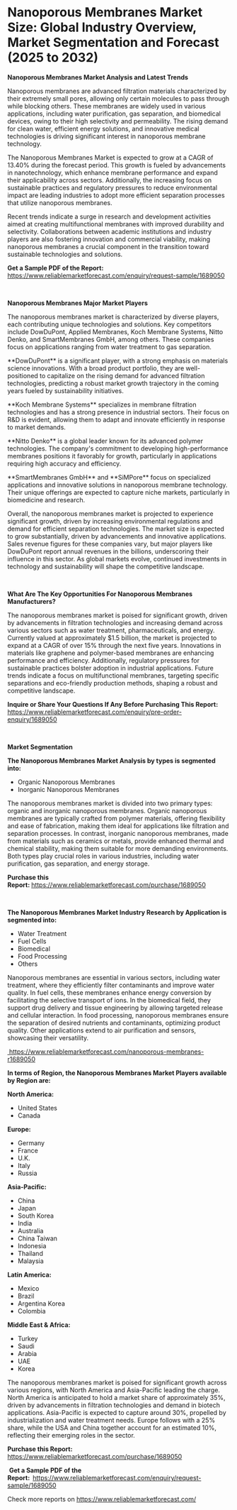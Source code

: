 <p><h1>Nanoporous Membranes Market Size: Global Industry Overview, Market Segmentation and Forecast (2025 to 2032)</h1></p><p><strong>Nanoporous Membranes Market Analysis and Latest Trends</strong></p>
<p><p>Nanoporous membranes are advanced filtration materials characterized by their extremely small pores, allowing only certain molecules to pass through while blocking others. These membranes are widely used in various applications, including water purification, gas separation, and biomedical devices, owing to their high selectivity and permeability. The rising demand for clean water, efficient energy solutions, and innovative medical technologies is driving significant interest in nanoporous membrane technology.</p><p>The Nanoporous Membranes Market is expected to grow at a CAGR of 13.40% during the forecast period. This growth is fueled by advancements in nanotechnology, which enhance membrane performance and expand their applicability across sectors. Additionally, the increasing focus on sustainable practices and regulatory pressures to reduce environmental impact are leading industries to adopt more efficient separation processes that utilize nanoporous membranes. </p><p>Recent trends indicate a surge in research and development activities aimed at creating multifunctional membranes with improved durability and selectivity. Collaborations between academic institutions and industry players are also fostering innovation and commercial viability, making nanoporous membranes a crucial component in the transition toward sustainable technologies and solutions.</p></p>
<p><strong>Get a Sample PDF of the Report:&nbsp;</strong> <a href="https://www.reliablemarketforecast.com/enquiry/request-sample/1689050?utm_campaign=2657&utm_medium=2&utm_source=Github&utm_content=ia&utm_term=28022025&utm_id=nanoporous-membranes">https://www.reliablemarketforecast.com/enquiry/request-sample/1689050</a></p>
<p>&nbsp;</p>
<p><strong>Nanoporous Membranes Major Market Players</strong></p>
<p><p>The nanoporous membranes market is characterized by diverse players, each contributing unique technologies and solutions. Key competitors include DowDuPont, Applied Membranes, Koch Membrane Systems, Nitto Denko, and SmartMembranes GmbH, among others. These companies focus on applications ranging from water treatment to gas separation.</p><p>**DowDuPont** is a significant player, with a strong emphasis on materials science innovations. With a broad product portfolio, they are well-positioned to capitalize on the rising demand for advanced filtration technologies, predicting a robust market growth trajectory in the coming years fueled by sustainability initiatives.</p><p>**Koch Membrane Systems** specializes in membrane filtration technologies and has a strong presence in industrial sectors. Their focus on R&D is evident, allowing them to adapt and innovate efficiently in response to market demands.</p><p>**Nitto Denko** is a global leader known for its advanced polymer technologies. The company's commitment to developing high-performance membranes positions it favorably for growth, particularly in applications requiring high accuracy and efficiency.</p><p>**SmartMembranes GmbH** and **SiMPore** focus on specialized applications and innovative solutions in nanoporous membrane technology. Their unique offerings are expected to capture niche markets, particularly in biomedicine and research.</p><p>Overall, the nanoporous membranes market is projected to experience significant growth, driven by increasing environmental regulations and demand for efficient separation technologies. The market size is expected to grow substantially, driven by advancements and innovative applications. Sales revenue figures for these companies vary, but major players like DowDuPont report annual revenues in the billions, underscoring their influence in this sector. As global markets evolve, continued investments in technology and sustainability will shape the competitive landscape.</p></p>
<p>&nbsp;</p>
<p><strong>What Are The Key Opportunities For Nanoporous Membranes Manufacturers?</strong></p>
<p><p>The nanoporous membranes market is poised for significant growth, driven by advancements in filtration technologies and increasing demand across various sectors such as water treatment, pharmaceuticals, and energy. Currently valued at approximately $1.5 billion, the market is projected to expand at a CAGR of over 15% through the next five years. Innovations in materials like graphene and polymer-based membranes are enhancing performance and efficiency. Additionally, regulatory pressures for sustainable practices bolster adoption in industrial applications. Future trends indicate a focus on multifunctional membranes, targeting specific separations and eco-friendly production methods, shaping a robust and competitive landscape.</p></p>
<p><strong>Inquire or Share Your Questions If Any Before Purchasing This Report:</strong> <a href="https://www.reliablemarketforecast.com/enquiry/pre-order-enquiry/1689050?utm_campaign=2657&utm_medium=2&utm_source=Github&utm_content=ia&utm_term=28022025&utm_id=nanoporous-membranes">https://www.reliablemarketforecast.com/enquiry/pre-order-enquiry/1689050</a></p>
<p>&nbsp;</p>
<p><strong>Market Segmentation</strong></p>
<p><strong>The Nanoporous Membranes Market Analysis by types is segmented into:</strong></p>
<p><ul><li>Organic Nanoporous Membranes</li><li>Inorganic Nanoporous Membranes</li></ul></p>
<p><p>The nanoporous membranes market is divided into two primary types: organic and inorganic nanoporous membranes. Organic nanoporous membranes are typically crafted from polymer materials, offering flexibility and ease of fabrication, making them ideal for applications like filtration and separation processes. In contrast, inorganic nanoporous membranes, made from materials such as ceramics or metals, provide enhanced thermal and chemical stability, making them suitable for more demanding environments. Both types play crucial roles in various industries, including water purification, gas separation, and energy storage.</p></p>
<p><strong>Purchase this Report:&nbsp;</strong><a href="https://www.reliablemarketforecast.com/purchase/1689050?utm_campaign=2657&utm_medium=2&utm_source=Github&utm_content=ia&utm_term=28022025&utm_id=nanoporous-membranes">https://www.reliablemarketforecast.com/purchase/1689050</a></p>
<p>&nbsp;</p>
<p><strong>The Nanoporous Membranes Market Industry Research by Application is segmented into:</strong></p>
<p><ul><li>Water Treatment</li><li>Fuel Cells</li><li>Biomedical</li><li>Food Processing</li><li>Others</li></ul></p>
<p><p>Nanoporous membranes are essential in various sectors, including water treatment, where they efficiently filter contaminants and improve water quality. In fuel cells, these membranes enhance energy conversion by facilitating the selective transport of ions. In the biomedical field, they support drug delivery and tissue engineering by allowing targeted release and cellular interaction. In food processing, nanoporous membranes ensure the separation of desired nutrients and contaminants, optimizing product quality. Other applications extend to air purification and sensors, showcasing their versatility.</p></p>
<p><a href="https://www.reliablemarketforecast.com/nanoporous-membranes-r1689050?utm_campaign=2657&utm_medium=2&utm_source=Github&utm_content=ia&utm_term=28022025&utm_id=nanoporous-membranes">&nbsp;https://www.reliablemarketforecast.com/nanoporous-membranes-r1689050</a></p>
<p><strong>In terms of Region, the Nanoporous Membranes Market Players available by Region are:</strong></p>
<p>
    <p> <strong> North America: </strong>
        <ul>
            <li>United States</li>
            <li>Canada</li>
        </ul>
        </p> 
    <p> <strong> Europe: </strong>
        <ul>
            <li>Germany</li>
            <li>France</li>
            <li>U.K.</li>
            <li>Italy</li>
            <li>Russia</li>
        </ul>
        </p> 
    <p> <strong> Asia-Pacific: </strong>
        <ul>
            <li>China</li>
            <li>Japan</li>
            <li>South Korea</li>
            <li>India</li>
            <li>Australia</li>
            <li>China Taiwan</li>
            <li>Indonesia</li>
            <li>Thailand</li>
            <li>Malaysia</li>
        </ul>
        </p> 
    <p> <strong> Latin America: </strong>
        <ul>
            <li>Mexico</li>
            <li>Brazil</li>
            <li>Argentina Korea</li>
            <li>Colombia</li>
        </ul>
        </p> 
    <p> <strong> Middle East & Africa: </strong>
        <ul>
            <li>Turkey</li>
            <li>Saudi</li>
            <li>Arabia</li>
            <li>UAE</li>
            <li>Korea</li>
        </ul>
    </p>
    </p>
<p><p>The nanoporous membranes market is poised for significant growth across various regions, with North America and Asia-Pacific leading the charge. North America is anticipated to hold a market share of approximately 35%, driven by advancements in filtration technologies and demand in biotech applications. Asia-Pacific is expected to capture around 30%, propelled by industrialization and water treatment needs. Europe follows with a 25% share, while the USA and China together account for an estimated 10%, reflecting their emerging roles in the sector.</p></p>
<p><strong>Purchase this Report: </strong><a href="https://www.reliablemarketforecast.com/purchase/1689050?utm_campaign=2657&utm_medium=2&utm_source=Github&utm_content=ia&utm_term=28022025&utm_id=nanoporous-membranes">https://www.reliablemarketforecast.com/purchase/1689050</a></p>
<p>&nbsp;<strong>Get a Sample PDF of the Report:&nbsp;&nbsp;</strong><a href="https://www.reliablemarketforecast.com/enquiry/request-sample/1689050?utm_campaign=2657&utm_medium=2&utm_source=Github&utm_content=ia&utm_term=28022025&utm_id=nanoporous-membranes">https://www.reliablemarketforecast.com/enquiry/request-sample/1689050</a></p>
<p><strong></strong></p>
<p>Check more reports on <a href="https://www.reliablemarketforecast.com/?utm_campaign=2657&utm_medium=2&utm_source=Github&utm_content=ia&utm_term=28022025&utm_id=nanoporous-membranes">https://www.reliablemarketforecast.com/</a></p>
